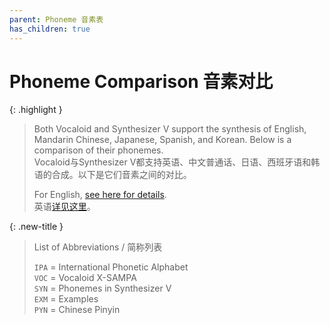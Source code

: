 ```yaml
---
parent: Phoneme 音素表
has_children: true
---
```


# Phoneme Comparison 音素对比

{: .highlight }
> Both Vocaloid and Synthesizer V support the synthesis of English, Mandarin Chinese, Japanese, Spanish, and Korean. Below is a comparison of their phonemes.  
> Vocaloid与Synthesizer V都支持英语、中文普通话、日语、西班牙语和韩语的合成。以下是它们音素之间的对比。  
> 
> For English, [see here for details](https://arpasing.neocities.org/en/resources/phoneme-chart).  
> 英语[详见这里](https://arpasing.neocities.org/zs/resources/phoneme-chart)。

{: .new-title }
> List of Abbreviations / 简称列表
>
> `IPA` = International Phonetic Alphabet  
> `VOC` = Vocaloid X-SAMPA  
> `SYN` = Phonemes in Synthesizer V  
> `EXM` = Examples  
> `PYN` = Chinese Pinyin  






